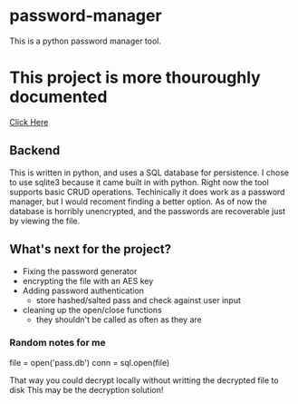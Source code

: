 # password-manager
This is a python password manager tool.

# This project is more thouroughly documented
[Click Here](https://quantifiable-quasar.com/?p=13)

## Backend
This is written in python, and uses a SQL database for persistence.
I chose to use sqlite3 because it came built in with python.
Right now the tool supports basic CRUD operations.
Techinically it does work as a password manager, but I would recoment finding a better option.
As of now the database is horribly unencrypted, and the passwords are recoverable just by viewing the file.

## What's next for the project?

 - Fixing the password generator
 - encrypting the file with an AES key
 - Adding password authentication 
    - store hashed/salted pass and check against user input
 - cleaning up the open/close functions 
    - they shouldn't be called as often as they are


### Random notes for me
file = open('pass.db')
conn = sql.open(file)

That way you could decrypt locally without writting the decrypted file to disk
This may be the decryption solution!
